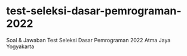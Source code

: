 # test-seleksi-dasar-pemrograman-2022
Soal &amp; Jawaban Test Seleksi Dasar Pemrograman 2022 Atma Jaya Yogyakarta
